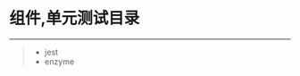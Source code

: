 <!--
 * @Descripttion: 
 * @version: 
 * @Author: wenq
 * @Date: 2019-09-17
 * @LastEditors: wenq
 * @LastEditTime: 2019-09-18 20:15:40
 -->

# 组件,单元测试目录

------

> * jest
> * enzyme